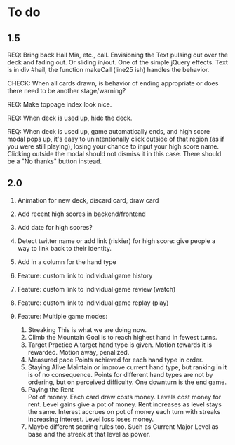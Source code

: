 # To do

## 1.5

REQ: Bring back Hail Mia, etc., call. Envisioning the Text pulsing out over the deck and fading out. Or sliding in/out. One of the simple jQuery effects. Text is in div #hail, the function makeCall (line25 ish) handles the behavior.

CHECK: When all cards drawn, is behavior of ending appropriate or does there need to be another stage/warning? 

REQ: Make toppage index look nice. 

REQ: When deck is used up, hide the deck.

REQ: When deck is used up, game automatically ends, and high score modal pops up, it's easy to unintentionally click outside of that region (as if you were still playing), losing your chance to input your high score name. Clicking outside the modal should not dismiss it in this case. There should be a "No thanks" button instead.

## 2.0

1. Animation for new deck, discard card, draw card
9. Add recent high scores in backend/frontend
10. Add date for high scores?
11. Detect twitter name or add link (riskier) for high score: give people a way to link back to their identity.
10. Add in a column for the hand type
13. Feature: custom link to individual game history
14. Feature: custom link to individual game review (watch)
15. Feature: custom link to individual game replay (play)
14. Feature: Multiple game modes:

	1. Streaking
		This is what we are doing now.
	2. Climb the Mountain
		Goal is to reach highest hand in fewest turns.
	3. Target Practice
		A target hand type is given. Motion towards it is rewarded. Motion away, penalized.
	4. Measured pace
		Points achieved for each hand type in order. 
	5. Staying Alive
		Maintain or improve current hand type, but ranking in it is of no consequence. Points for different hand types are not by ordering, but on perceived difficulty. One downturn is the end game.
	6. Paying the Rent	
		Pot of money. Each card draw costs money. Levels cost money for rent. Level gains give a pot of money. Rent increases as level stays the same. Interest accrues on pot of money each turn with streaks increasing interest. Level loss loses money.
	10. Maybe different scoring rules too. Such as Current Major Level as base and the streak at that level as power. 